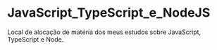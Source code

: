 # JavaScript_TypeScript_e_NodeJS
 Local de alocação de matéria dos meus estudos sobre JavaScript, TypeScript e Node.
